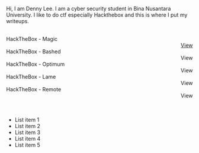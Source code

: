 Hi, I am Denny Lee. I am a cyber security student in Bina Nusantara University. I like to do ctf especially Hackthebox and this is where I put my writeups.
<br><br>



<div>HackTheBox - Magic<div style="text-align: right;"><a href="https://dennylee22.github.io/Writeups/Magic/"><div align="right">View</a></div></div>
HackTheBox - Bashed <div align="right">View</div>
HackTheBox - Optimum <div align="right">View</div>
HackTheBox - Lame <div align="right">View</div>
HackTheBox - Remote <div align="right">View</div>
<br><br>
<ul>
  <li>List item 1</li>
  <li>List item 2</li>
  <li>List item 3</li>
  <li>List item 4</li>
  <li>List item 5</li>
</ul>



